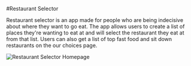 #Restaurant Selector

Restaurant selector is an app made for people who are being indecisive about where they want to go eat. The app allows users to create a list of places they're wanting to eat at and will select the restaurant they eat at from that list. Users can also get a list of top fast food and sit down restaurants on the our choices page.

![Restaurant Selector Homepage](image.png)